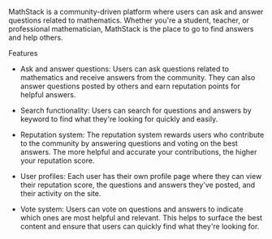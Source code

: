 
MathStack is a community-driven platform where users can ask and answer questions related to mathematics. Whether you're a student, teacher, or professional mathematician, MathStack is the place to go to find answers and help others.

Features
- Ask and answer questions: Users can ask questions related to mathematics and receive answers from the community. They can also answer questions posted by others and earn reputation points for helpful answers.

- Search functionality: Users can search for questions and answers by keyword to find what they're looking for quickly and easily.

- Reputation system: The reputation system rewards users who contribute to the community by answering questions and voting on the best answers. The more helpful and accurate your contributions, the higher your reputation score.

- User profiles: Each user has their own profile page where they can view their reputation score, the questions and answers they've posted, and their activity on the site.

- Vote system: Users can vote on questions and answers to indicate which ones are most helpful and relevant. This helps to surface the best content and ensure that users can quickly find what they're looking for.
